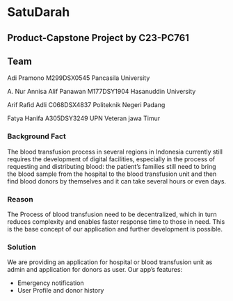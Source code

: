 # SatuDarah
## Product-Capstone Project by C23-PC761

## Team 
Adi Pramono
M299DSX0545
Pancasila University
    
A. Nur Annisa 
Alif Panawan
M177DSY1904
Hasanuddin University

   Arif Rafid Adli
C068DSX4837
Politeknik Negeri Padang


Fatya Hanifa
A305DSY3249
UPN Veteran jawa Timur


### Background Fact
The blood transfusion process in several regions in Indonesia currently still requires the development of digital facilities, especially  in the process of requesting and distributing blood: the patient’s families still need to bring the blood sample from the hospital to the blood transfusion unit and then find blood donors by themselves and it can take several hours or even days.

### Reason
The Process of blood transfusion need to be  decentralized, which in turn reduces complexity and enables faster response time to those in need. This is the base concept of our application and further development is possible.

### Solution
We are providing an application for hospital or blood transfusion unit as admin and application for donors as user. Our app’s features:
* Emergency notification
* User Profile and donor history
